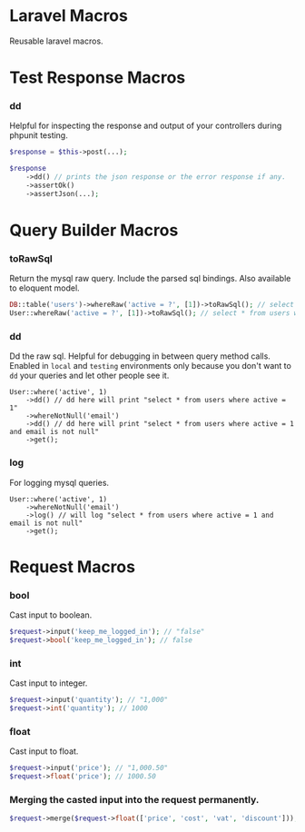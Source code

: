 # Laravel Macros

Reusable laravel macros.

# Test Response Macros

### dd

Helpful for inspecting the response and output of your controllers during phpunit testing.

```php
$response = $this->post(...);

$response
    ->dd() // prints the json response or the error response if any.
    ->assertOk()
    ->assertJson(...);
```


# Query Builder Macros


### toRawSql

Return the mysql raw query. Include the parsed sql bindings. Also available to eloquent model.

```php
DB::table('users')->whereRaw('active = ?', [1])->toRawSql(); // select * from users where active = 1
User::whereRaw('active = ?', [1])->toRawSql(); // select * from users where active = 1
```

### dd

Dd the raw sql. Helpful for debugging in between query method calls.
Enabled in `local` and `testing` environments only because you don't want to `dd` your queries and let other people see it.

```
User::where('active', 1)
    ->dd() // dd here will print "select * from users where active = 1"
    ->whereNotNull('email')
    ->dd() // dd here will print "select * from users where active = 1 and email is not null"
    ->get();
```

### log

For logging mysql queries.

```
User::where('active', 1)
    ->whereNotNull('email')
    ->log() // will log "select * from users where active = 1 and email is not null"
    ->get();
```

# Request Macros

### bool

Cast input to boolean.

```php
$request->input('keep_me_logged_in'); // "false"
$request->bool('keep_me_logged_in'); // false
```

### int

Cast input to integer.

```php
$request->input('quantity'); // "1,000"
$request->int('quantity'); // 1000
```

### float

Cast input to float.

```php
$request->input('price'); // "1,000.50"
$request->float('price'); // 1000.50
```

### Merging the casted input into the request permanently.

```php
$request->merge($request->float(['price', 'cost', 'vat', 'discount']));
```
